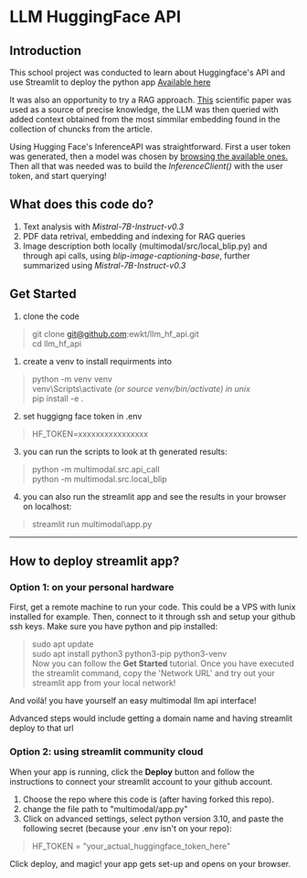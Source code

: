 # LLM HuggingFace API

## Introduction

This school project was conducted to learn about Huggingface's API and use Streamlit to deploy the python app [Available here](https://multimodal00llm.streamlit.app/)

It was also an opportunity to try a RAG approach. [This](https://arxiv.org/pdf/2502.15214) scientific paper was used as a source of precise knowledge, the LLM was then queried with added context obtained from the most simmilar embedding found in the collection of chuncks from the article.

Using Hugging Face's InferenceAPI was straightforward. First a user token was generated, then a model was chosen by [browsing the available ones.](https://huggingface.co/models?inference_provider=hf-inference&pipeline_tag=text-generation&sort=trending)
Then all that was needed was to build the *InferenceClient()* with the user token, and start querying!

## What does this code do?

1. Text analysis with *Mistral-7B-Instruct-v0.3*
2. PDF data retrival, embedding and indexing for RAG queries
3. Image description both locally (multimodal/src/local_blip.py) and through api calls, using *blip-image-captioning-base*, further summarized using *Mistral-7B-Instruct-v0.3*

## Get Started

1. clone the code
> git clone git@github.com:ewkt/llm_hf_api.git \
> cd llm_hf_api

1. create a venv to install requirments into
> python -m venv venv \
> venv\Scripts\activate *(or source venv/bin/activate) in unix* \
> pip install -e .

2. set huggigng face token in .env
> HF_TOKEN=xxxxxxxxxxxxxxxx

3. you can run the scripts to look at th generated results:

> python -m multimodal.src.api_call \
> python -m multimodal.src.local_blip

4. you can also run the streamlit app and see the results in your browser on localhost:

> streamlit run multimodal\app.py
--------

## How to deploy streamlit app?

### Option 1: on your personal hardware

First, get a remote machine to run your code. This could be a VPS with lunix installed for example. Then, connect to it through ssh and setup your github ssh keys. Make sure you have python and pip installed:
> sudo apt update \
> sudo apt install python3 python3-pip python3-venv \
Now you can follow the **Get Started** tutorial. Once you have executed the streamlit command, copy the 'Network URL' and try out your streamlit app from your local network!

And voilà! you have yourself an easy multimodal llm api interface!

Advanced steps would include getting a domain name and having streamlit deploy to that url

### Option 2: using streamlit community cloud

When your app is running, click the **Deploy** button and follow the instructions to connect your streamlit account to your github account. 
1. Choose the repo where this code is (after having forked this repo).
2. change the file path to "multimodal/app.py"
3. Click on advanced settings, select python version 3.10, and paste the following secret (because your .env isn't on your repo):
> HF_TOKEN = "your_actual_huggingface_token_here"

Click deploy, and magic! your app gets set-up and opens on your browser.
